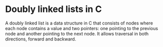 # Doubly linked lists in C
A doubly linked list is a data structure in C that consists of nodes where each node contains a value and two pointers: one pointing to the previous node and another pointing to the next node. It allows traversal in both directions, forward and backward.

